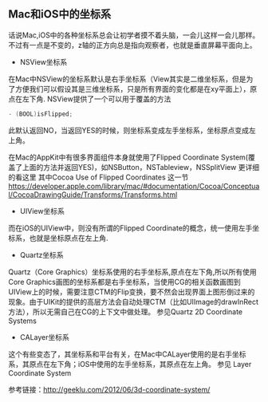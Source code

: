 ## Mac和iOS中的坐标系

话说Mac,iOS中的各种坐标系总会让初学者摸不着头脑，一会儿这样一会儿那样。不过有一点是不变的，z轴的正方向总是指向观察者，也就是垂直屏幕平面向上。

* NSView坐标系

在Mac中NSView的坐标系默认是右手坐标系（View其实是二维坐标系，但是为了方便我们可以假设其是三维坐标系，只是所有界面的变化都是在xy平面上），原点在左下角. NSView提供了一个可以用于覆盖的方法

```objective-c
- (BOOL)isFlipped;
```

此默认返回NO，当返回YES的时候，则坐标系变成左手坐标系，坐标原点变成左上角。 

在Mac的AppKit中有很多界面组件本身就使用了Flipped Coordinate System(覆盖了上面的方法并返回YES)，如NSButton，NSTableview，NSSplitView 更详细的看这里 其中Cocoa Use of Flipped Coordinates 这一节 https://developer.apple.com/library/mac/#documentation/Cocoa/Conceptual/CocoaDrawingGuide/Transforms/Transforms.html

* UIView坐标系

而在iOS的UIView中，则没有所谓的Flipped Coordinate的概念，统一使用左手坐标系，也就是坐标原点在左上角.

* Quartz坐标系

Quartz（Core Graphics）坐标系使用的右手坐标系,原点在左下角,所以所有使用Core Graphics画图的坐标系都是右手坐标系，当使用CG的相关函数画图到UIView上的时候，需要注意CTM的Flip变换，要不然会出现界面上图形倒过来的现象。由于UIKit的提供的高层方法会自动处理CTM（比如UIImage的drawInRect方法），所以无需自己在CG的上下文中做处理。 参见Quartz 2D Coordinate Systems

* CALayer坐标系

这个有些变态了，其坐标系和平台有关，在Mac中CALayer使用的是右手坐标系，其原点在左下角；iOS中使用的左手坐标系，其原点在左上角。 参见 Layer Coordinate System

参考链接：http://geeklu.com/2012/06/3d-coordinate-system/
